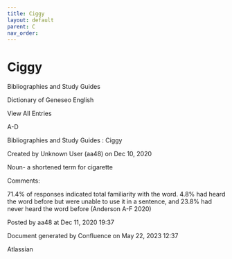 ```yaml
---
title: Ciggy
layout: default
parent: C
nav_order:
---
```


# Ciggy

Bibliographies and Study Guides

Dictionary of Geneseo English

View All Entries

A-D

Bibliographies and Study Guides : Ciggy

Created by  Unknown User (aa48) on Dec 10, 2020

Noun- a shortened term for cigarette

Comments:

71.4% of responses indicated total familiarity with the word. 4.8% had heard the word before but were unable to use it in a sentence, and 23.8% had never heard the word before (Anderson A-F 2020)

Posted by aa48 at Dec 11, 2020 19:37

Document generated by Confluence on May 22, 2023 12:37

Atlassian
